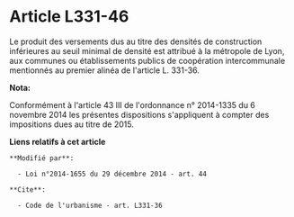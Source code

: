 # Article L331-46

Le produit des versements dus au titre des densités de construction inférieures au seuil minimal de densité est attribué à la
métropole de Lyon, aux communes ou établissements publics de coopération intercommunale mentionnés au premier alinéa de
l'article L. 331-36.

**Nota:**

Conformément à l'article 43 III de l'ordonnance n° 2014-1335 du 6 novembre 2014 les présentes dispositions s'appliquent à
compter des impositions dues au titre de 2015.

**Liens relatifs à cet article**

	**Modifié par**:

	  - Loi n°2014-1655 du 29 décembre 2014 - art. 44

	**Cite**:

	  - Code de l'urbanisme - art. L331-36
